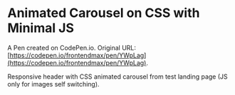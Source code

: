 # Animated Carousel on CSS with Minimal JS

A Pen created on CodePen.io. Original URL: [https://codepen.io/frontendmax/pen/YWpLag](https://codepen.io/frontendmax/pen/YWpLag).

Responsive header with CSS animated carousel from test landing page (JS only for images self switching).